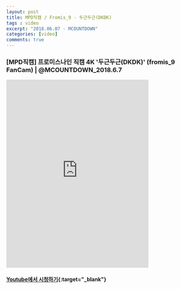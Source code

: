 ```yaml
---
layout: post
title: MPD직캠 / Fromis_9 - 두근두근(DKDK) 
tags : video
excerpt: "2018.06.07 - MCOUNTDOWN"
categories: [video]
comments: true
---
```


### [MPD직캠] 프로미스나인 직캠 4K '두근두근(DKDK)' (fromis_9 FanCam) | @MCOUNTDOWN_2018.6.7
<iframe width="75%" height="500" src="https://www.youtube.com/embed/qXdX2AOMZHc?rel=0" frameborder="0" allow="autoplay; encrypted-media" allowfullscreen></iframe>

#### [Youtube에서 시청하기](https://www.youtube.com/watch?v=qXdX2AOMZHc){:target="_blank"}
